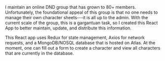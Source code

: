 I maintain an online DND group that has grown to 80+ members. Unfortunately, the foundational appeal of this group is that no one needs to manage their own character sheets---it is all up to the admin. With the current scale of the group, this is a gargantuan task, so I created this React App to better maintain, update, and distribute this information.

This React app uses Redux for state management, Axios for network requests, and a MongoDB/NOSQL database that is hosted on Atlas. At the moment, one can fill out a form to create a character and view all characters that are currently in the database.
